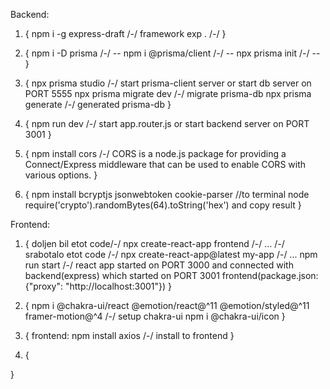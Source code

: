 Backend:

1. {
   npm i -g express-draft /-/ framework
   exp . /-/
   }

2. {
   npm i -D prisma /-/ --
   npm i @prisma/client /-/ --
   npx prisma init /-/ --
   }

3. {
   npx prisma studio /-/ start prisma-client server or start db server on PORT 5555
   npx prisma migrate dev /-/ migrate prisma-db
   npx prisma generate /-/ generated prisma-db
   }

4. {
   npm run dev /-/ start app.router.js or start backend server on PORT 3001
   }

5. {
   npm install cors /-/ CORS is a node.js package for providing a Connect/Express middleware that can be used to enable CORS with various options.
   }

6. {
   npm install bcryptjs jsonwebtoken cookie-parser
   //to terminal
   node
   require('crypto').randomBytes(64).toString('hex')
   and copy result
   }

Frontend:

1. {
   doljen bil etot code/-/ npx create-react-app frontend /-/ ...
   /-/ srabotalo etot code /-/ npx create-react-app@latest my-app /-/ ...
   npm run start /-/ react app started on PORT 3000 and connected with backend(express) which started on PORT 3001
   frontend(package.json: {"proxy": "http://localhost:3001"})
   }

2. {
   npm i @chakra-ui/react @emotion/react@^11 @emotion/styled@^11 framer-motion@^4 /-/ setup chakra-ui
   npm i @chakra-ui/icon
   }

3. {
   frontend: npm install axios /-/ install to frontend
   }

4. {

}
